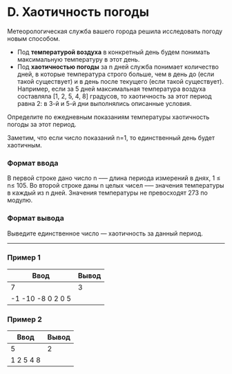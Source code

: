 # D. Хаотичность погоды

Метеорологическая служба вашего города решила исследовать погоду новым способом.

- Под **температурой воздуха** в конкретный день будем понимать максимальную температуру в этот день.
- Под **хаотичностью погоды** за n дней служба понимает количество дней, в которые температура строго больше, чем в день до (если такой существует) и в день после текущего (если такой существует). Например, если за 5 дней максимальная температура воздуха составляла [1, 2, 5, 4, 8] градусов, то хаотичность за этот период равна 2: в 3-й и 5-й дни выполнялись описанные условия.

Определите по ежедневным показаниям температуры хаотичность погоды за этот период.

Заметим, что если число показаний n=1, то единственный день будет хаотичным.

### Формат ввода
В первой строке дано число n –— длина периода измерений в днях, 1 ≤ n≤ 105. Во второй строке даны n целых чисел –— значения температуры в каждый из n дней. Значения температуры не превосходят 273 по модулю.

### Формат вывода
Выведите единственное число — хаотичность за данный период.

---

### Пример 1

| Ввод              | Вывод |
|-------------------|-------|
| 7                 | 3     |
| -1 -10 -8 0 2 0 5 |       |

### Пример 2

| Ввод       | Вывод |
|------------|-------|
| 5          | 2     |
| 1 2 5 4 8  |       |